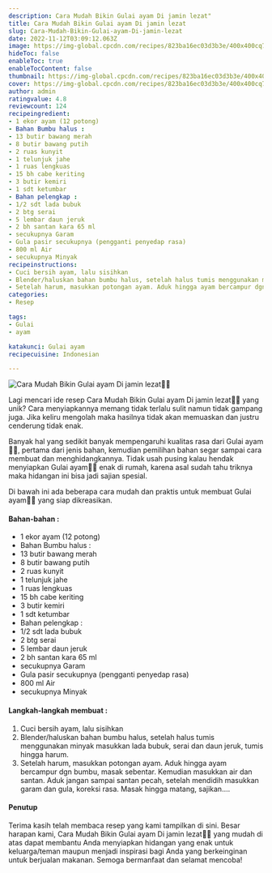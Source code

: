 ```yaml
---
description: Cara Mudah Bikin Gulai ayam Di jamin lezat"
title: Cara Mudah Bikin Gulai ayam Di jamin lezat
slug: Cara-Mudah-Bikin-Gulai-ayam-Di-jamin-lezat
date: 2022-11-12T03:09:12.063Z
image: https://img-global.cpcdn.com/recipes/823ba16ec03d3b3e/400x400cq70/photo.jpg
hideToc: false
enableToc: true
enableTocContent: false
thumbnail: https://img-global.cpcdn.com/recipes/823ba16ec03d3b3e/400x400cq70/photo.jpg
cover: https://img-global.cpcdn.com/recipes/823ba16ec03d3b3e/400x400cq70/photo.jpg
author: admin
ratingvalue: 4.8
reviewcount: 124
recipeingredient:
- 1 ekor ayam (12 potong)
- Bahan Bumbu halus :
- 13 butir bawang merah
- 8 butir bawang putih
- 2 ruas kunyit
- 1 telunjuk jahe
- 1 ruas lengkuas
- 15 bh cabe keriting
- 3 butir kemiri
- 1 sdt ketumbar
- Bahan pelengkap :
- 1/2 sdt lada bubuk
- 2 btg serai
- 5 lembar daun jeruk
- 2 bh santan kara 65 ml
- secukupnya Garam
- Gula pasir secukupnya (pengganti penyedap rasa)
- 800 ml Air
- secukupnya Minyak
recipeinstructions:
- Cuci bersih ayam, lalu sisihkan
- Blender/haluskan bahan bumbu halus, setelah halus tumis menggunakan minyak masukkan lada bubuk, serai dan daun jeruk, tumis hingga harum.
- Setelah harum, masukkan potongan ayam. Aduk hingga ayam bercampur dgn bumbu, masak sebentar. Kemudian masukkan air dan santan. Aduk jangan sampai santan pecah, setelah mendidih masukkan garam dan gula, koreksi rasa. Masak hingga matang, sajikan....
categories:
- Resep

tags:
- Gulai
- ayam

katakunci: Gulai ayam
recipecuisine: Indonesian

---
```


![Cara Mudah Bikin Gulai ayam Di jamin lezat👩‍🍳](https://img-global.cpcdn.com/recipes/823ba16ec03d3b3e/400x400cq70/photo.jpg)

Lagi mencari ide resep Cara Mudah Bikin Gulai ayam Di jamin lezat👩‍🍳 yang unik? Cara menyiapkannya memang tidak terlalu sulit namun tidak gampang juga. Jika keliru mengolah maka hasilnya tidak akan memuaskan dan justru cenderung tidak enak.

Banyak hal yang sedikit banyak mempengaruhi kualitas rasa dari Gulai ayam👩‍🍳, pertama dari jenis bahan, kemudian pemilihan bahan segar sampai cara membuat dan menghidangkannya. Tidak usah pusing kalau hendak menyiapkan Gulai ayam👩‍🍳 enak di rumah, karena asal sudah tahu triknya maka hidangan ini bisa jadi sajian spesial.

Di bawah ini ada beberapa cara mudah dan praktis untuk membuat Gulai ayam👩‍🍳 yang siap dikreasikan.

<!--inarticleads1-->

#### Bahan-bahan :

- 1 ekor ayam (12 potong)
- Bahan Bumbu halus :
- 13 butir bawang merah
- 8 butir bawang putih
- 2 ruas kunyit
- 1 telunjuk jahe
- 1 ruas lengkuas
- 15 bh cabe keriting
- 3 butir kemiri
- 1 sdt ketumbar
- Bahan pelengkap :
- 1/2 sdt lada bubuk
- 2 btg serai
- 5 lembar daun jeruk
- 2 bh santan kara 65 ml
- secukupnya Garam
- Gula pasir secukupnya (pengganti penyedap rasa)
- 800 ml Air
- secukupnya Minyak

<!--inarticleads2-->

#### Langkah-langkah membuat :

1. Cuci bersih ayam, lalu sisihkan
1. Blender/haluskan bahan bumbu halus, setelah halus tumis menggunakan minyak masukkan lada bubuk, serai dan daun jeruk, tumis hingga harum.
1. Setelah harum, masukkan potongan ayam. Aduk hingga ayam bercampur dgn bumbu, masak sebentar. Kemudian masukkan air dan santan. Aduk jangan sampai santan pecah, setelah mendidih masukkan garam dan gula, koreksi rasa. Masak hingga matang, sajikan....

#### Penutup

Terima kasih telah membaca resep yang kami tampilkan di sini. Besar harapan kami, Cara Mudah Bikin Gulai ayam Di jamin lezat👩‍🍳 yang mudah di atas dapat membantu Anda menyiapkan hidangan yang enak untuk keluarga/teman maupun menjadi inspirasi bagi Anda yang berkeinginan untuk berjualan makanan. Semoga bermanfaat dan selamat mencoba!